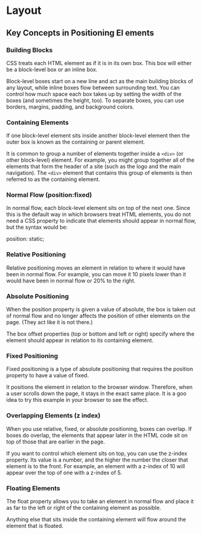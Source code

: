 # Layout 

## Key Concepts in Positioning El ements

### Building Blocks

CSS treats each HTML element as if it is in its own box. This box will either be a block-level box or an inline box.

Block-level boxes start on a new line and act as the main building blocks of any layout, while inline boxes flow between surrounding text. You can control how much space each box takes up by setting the width of the boxes (and sometimes the height, too). To separate boxes, you can use borders, margins, padding, and background colors.

### Containing Elements

If one block-level element sits inside another block-level element then the outer box is known as the containing or parent element.

It is common to group a number of elements together inside a `<div>` (or other block-level) element. For example, you might group together all of the elements that form the header of a site (such as the logo and the main navigation). The `<div>` element that contains this group of elements is then referred to as the containing element.

### Normal Flow (position:fixed)

In normal flow, each block-level element sits on top of the next one. Since this is the default way in which browsers treat HTML elements, you do not need a CSS property to indicate that elements should appear in normal flow, but the syntax would be:

position: static;

### Relative Positioning

Relative positioning moves an element in relation to where it would have been in normal flow. For example, you can move it 10 pixels lower than it would have been in normal flow or 20% to the right.

### Absolute Positioning

When the position property is given a value of absolute, the box is taken out of normal flow and no longer affects the position of other elements on the page. (They act like it is not there.)

The box offset properties (top or bottom and left or right) specify where the element should appear in relation to its containing element.

### Fixed Positioning

Fixed positioning is a type of absolute positioning that requires the position property to have a value of fixed.

It positions the element in relation to the browser window. Therefore, when a user scrolls down the page, it stays in the exact same place. It is a goo idea to try this example in your browser to see the effect.

### Overlapping Elements (z index)

When you use relative, fixed, or absolute positioning, boxes can overlap. If boxes do overlap, the elements that appear later in the HTML code sit on top of those that are earlier in the page.

If you want to control which element sits on top, you can use the z-index property. Its value is a number, and the higher the number the closer that element is to the front. For example, an element with a z-index of 10 will appear over the top of one with a z-index of 5.

### Floating Elements

The float property allows you to take an element in normal flow and place it as far to the left or right of the containing element as possible.

Anything else that sits inside the containing element will flow around the element that is floated.
